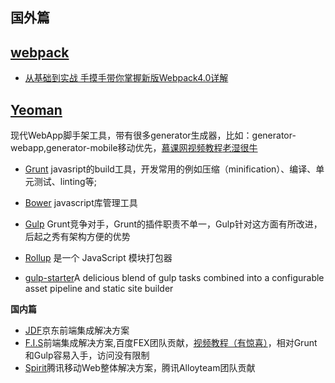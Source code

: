 ## **国外篇**

## [webpack](https://legacy.gitbook.com/book/nowgoant/fek-awesome/edit#)

* [从基础到实战 手摸手带你掌握新版Webpack4.0详解](https://juejin.im/post/5cb36a3ef265da03a1581d6d?utm_source=gold_browser_extension)

## [Yeoman](http://yeoman.io/) 

 现代WebApp脚手架工具，带有很多generator生成器，比如：generator-webapp,generator-mobile移动优先，[慕课网视频教程](http://www.imooc.com/learn/30)[老湿很牛](https://github.com/materliu)

* [Grunt](http://www.gruntjs.net/) javasript的build工具，开发常用的例如压缩（minification）、编译、单元测试、linting等;

* [Bower](http://www.baidu.com/s?wd=Bower&rsv_spt=1&issp=1&f=8&rsv_bp=0&rsv_idx=2&ie=utf-8&tn=baiduhome_pg&rsv_enter=1&inputT=2483) javascript库管理工具

* [Gulp](http://gulpjs.com/) Grunt竞争对手，Grunt的插件职责不单一，Gulp针对这方面有所改进，后起之秀有架构方便的优势

* [Rollup](http://www.rollupjs.com/) 是一个 JavaScript 模块打包器

* [gulp-starter](https://github.com/vigetlabs/gulp-starter)A delicious blend of gulp tasks combined into a configurable asset pipeline and static site builder

**国内篇**

* [JDF](https://github.com/putaoshu/jdf)京东前端集成解决方案
* [F.I.S](http://fis.baidu.com/)前端集成解决方案,百度FEX团队贡献，[视频教程（有惊喜）](http://www.imooc.com/learn/220)，相对Grunt和Gulp容易入手，访问没有限制
* [Spirit](http://alloyteam.github.io/Spirit/)腾讯移动Web整体解决方案，腾讯Alloyteam团队贡献



